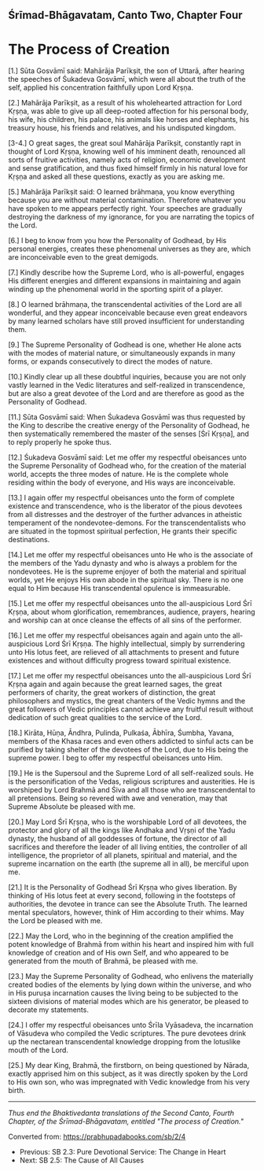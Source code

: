 <!--
zkid: 2020-12-19_1815
-->
## Śrīmad-Bhāgavatam, Canto&nbsp;Two, Chapter&nbsp;Four
# The Process of Creation


[1.] Sūta Gosvāmī said: Mahārāja Parīkṣit, the son of Uttarā, after hearing the speeches of Śukadeva Gosvāmī, which were all about the truth of the self, applied his concentration faithfully upon Lord Kṛṣṇa.

[2.] Mahārāja Parīkṣit, as a result of his wholehearted attraction for Lord Kṛṣṇa, was able to give up all deep-rooted affection for his personal body, his wife, his children, his palace, his animals like horses and elephants, his treasury house, his friends and relatives, and his undisputed kingdom.

[3-4.] O great sages, the great soul Mahārāja Parīkṣit, constantly rapt in thought of Lord Kṛṣṇa, knowing well of his imminent death, renounced all sorts of fruitive activities, namely acts of religion, economic development and sense gratification, and thus fixed himself firmly in his natural love for Kṛṣṇa and asked all these questions, exactly as you are asking me.

[5.] Mahārāja Parīkṣit said: O learned brāhmaṇa, you know everything because you are without material contamination. Therefore whatever you have spoken to me appears perfectly right. Your speeches are gradually destroying the darkness of my ignorance, for you are narrating the topics of the Lord.

[6.] I beg to know from you how the Personality of Godhead, by His personal energies, creates these phenomenal universes as they are, which are inconceivable even to the great demigods.

[7.] Kindly describe how the Supreme Lord, who is all-powerful, engages His different energies and different expansions in maintaining and again winding up the phenomenal world in the sporting spirit of a player.

[8.] O learned brāhmaṇa, the transcendental activities of the Lord are all wonderful, and they appear inconceivable because even great endeavors by many learned scholars have still proved insufficient for understanding them.

[9.] The Supreme Personality of Godhead is one, whether He alone acts with the modes of material nature, or simultaneously expands in many forms, or expands consecutively to direct the modes of nature.

[10.] Kindly clear up all these doubtful inquiries, because you are not only vastly learned in the Vedic literatures and self-realized in transcendence, but are also a great devotee of the Lord and are therefore as good as the Personality of Godhead.

[11.] Sūta Gosvāmī said: When Śukadeva Gosvāmī was thus requested by the King to describe the creative energy of the Personality of Godhead, he then systematically remembered the master of the senses [Śrī Kṛṣṇa], and to reply properly he spoke thus.

[12.] Śukadeva Gosvāmī said: Let me offer my respectful obeisances unto the Supreme Personality of Godhead who, for the creation of the material world, accepts the three modes of nature. He is the complete whole residing within the body of everyone, and His ways are inconceivable.

[13.] I again offer my respectful obeisances unto the form of complete existence and transcendence, who is the liberator of the pious devotees from all distresses and the destroyer of the further advances in atheistic temperament of the nondevotee-demons. For the transcendentalists who are situated in the topmost spiritual perfection, He grants their specific destinations.

[14.] Let me offer my respectful obeisances unto He who is the associate of the members of the Yadu dynasty and who is always a problem for the nondevotees. He is the supreme enjoyer of both the material and spiritual worlds, yet He enjoys His own abode in the spiritual sky. There is no one equal to Him because His transcendental opulence is immeasurable.

[15.] Let me offer my respectful obeisances unto the all-auspicious Lord Śrī Kṛṣṇa, about whom glorification, remembrances, audience, prayers, hearing and worship can at once cleanse the effects of all sins of the performer.

[16.] Let me offer my respectful obeisances again and again unto the all-auspicious Lord Śrī Kṛṣṇa. The highly intellectual, simply by surrendering unto His lotus feet, are relieved of all attachments to present and future existences and without difficulty progress toward spiritual existence.

[17.] Let me offer my respectful obeisances unto the all-auspicious Lord Śrī Kṛṣṇa again and again because the great learned sages, the great performers of charity, the great workers of distinction, the great philosophers and mystics, the great chanters of the Vedic hymns and the great followers of Vedic principles cannot achieve any fruitful result without dedication of such great qualities to the service of the Lord.

[18.] Kirāta, Hūṇa, Āndhra, Pulinda, Pulkaśa, Ābhīra, Śumbha, Yavana, members of the Khasa races and even others addicted to sinful acts can be purified by taking shelter of the devotees of the Lord, due to His being the supreme power. I beg to offer my respectful obeisances unto Him.

[19.] He is the Supersoul and the Supreme Lord of all self-realized souls. He is the personification of the Vedas, religious scriptures and austerities. He is worshiped by Lord Brahmā and Śiva and all those who are transcendental to all pretensions. Being so revered with awe and veneration, may that Supreme Absolute be pleased with me.

[20.] May Lord Śrī Kṛṣṇa, who is the worshipable Lord of all devotees, the protector and glory of all the kings like Andhaka and Vṛṣṇi of the Yadu dynasty, the husband of all goddesses of fortune, the director of all sacrifices and therefore the leader of all living entities, the controller of all intelligence, the proprietor of all planets, spiritual and material, and the supreme incarnation on the earth (the supreme all in all), be merciful upon me.

[21.] It is the Personality of Godhead Śrī Kṛṣṇa who gives liberation. By thinking of His lotus feet at every second, following in the footsteps of authorities, the devotee in trance can see the Absolute Truth. The learned mental speculators, however, think of Him according to their whims. May the Lord be pleased with me.

[22.] May the Lord, who in the beginning of the creation amplified the potent knowledge of Brahmā from within his heart and inspired him with full knowledge of creation and of His own Self, and who appeared to be generated from the mouth of Brahmā, be pleased with me.

[23.] May the Supreme Personality of Godhead, who enlivens the materially created bodies of the elements by lying down within the universe, and who in His puruṣa incarnation causes the living being to be subjected to the sixteen divisions of material modes which are his generator, be pleased to decorate my statements.

[24.] I offer my respectful obeisances unto Śrīla Vyāsadeva, the incarnation of Vāsudeva who compiled the Vedic scriptures. The pure devotees drink up the nectarean transcendental knowledge dropping from the lotuslike mouth of the Lord.

[25.] My dear King, Brahmā, the firstborn, on being questioned by Nārada, exactly apprised him on this subject, as it was directly spoken by the Lord to His own son, who was impregnated with Vedic knowledge from his very birth.

---

*Thus end the Bhaktivedanta translations of the Second Canto, Fourth Chapter, of the Śrīmad-Bhāgavatam, entitled "The process of Creation."*

Converted from: https://prabhupadabooks.com/sb/2/4

- Previous: SB 2.3: Pure Devotional Service: The Change in Heart
- Next: SB 2.5: The Cause of All Causes

 
<!--stackedit_data:
eyJoaXN0b3J5IjpbMTYzMDQwNTYxNSwxNjIwNjYyNTU3XX0=
-->